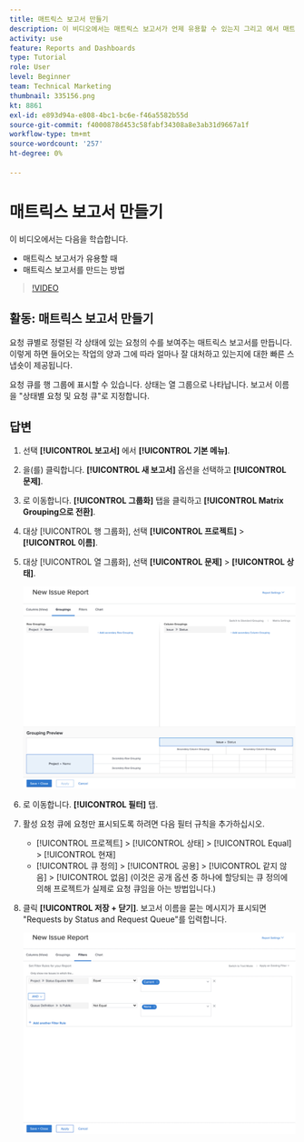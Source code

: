```yaml
---
title: 매트릭스 보고서 만들기
description: 이 비디오에서는 매트릭스 보고서가 언제 유용할 수 있는지 그리고 에서 매트릭스 보고서를 만드는 방법을 알아봅니다 [!DNL  Workfront].
activity: use
feature: Reports and Dashboards
type: Tutorial
role: User
level: Beginner
team: Technical Marketing
thumbnail: 335156.png
kt: 8861
exl-id: e893d94a-e808-4bc1-bc6e-f46a5582b55d
source-git-commit: f4000878d453c58fabf34308a8e3ab31d9667a1f
workflow-type: tm+mt
source-wordcount: '257'
ht-degree: 0%

---
```


# 매트릭스 보고서 만들기

이 비디오에서는 다음을 학습합니다.

* 매트릭스 보고서가 유용할 때
* 매트릭스 보고서를 만드는 방법

>[!VIDEO](https://video.tv.adobe.com/v/335156/?quality=12)

## 활동: 매트릭스 보고서 만들기

요청 큐별로 정렬된 각 상태에 있는 요청의 수를 보여주는 매트릭스 보고서를 만듭니다. 이렇게 하면 들어오는 작업의 양과 그에 따라 얼마나 잘 대처하고 있는지에 대한 빠른 스냅숏이 제공됩니다.

요청 큐를 행 그룹에 표시할 수 있습니다. 상태는 열 그룹으로 나타납니다. 보고서 이름을 &quot;상태별 요청 및 요청 큐&quot;로 지정합니다.

## 답변

1. 선택 **[!UICONTROL 보고서]** 에서 **[!UICONTROL 기본 메뉴]**.
1. 을(를) 클릭합니다. **[!UICONTROL 새 보고서]** 옵션을 선택하고 **[!UICONTROL 문제]**.
1. 로 이동합니다. **[!UICONTROL 그룹화]** 탭을 클릭하고 **[!UICONTROL Matrix Grouping으로 전환]**.
1. 대상 [!UICONTROL 행 그룹화], 선택 **[!UICONTROL 프로젝트]** > **[!UICONTROL 이름]**.
1. 대상 [!UICONTROL 열 그룹화], 선택 **[!UICONTROL 문제]** > **[!UICONTROL 상태]**.

   ![새 문제 보고서 그룹을 만드는 화면의 이미지입니다](assets/matrix-report-groupings.png)

1. 로 이동합니다. **[!UICONTROL 필터]** 탭.
1. 활성 요청 큐에 요청만 표시되도록 하려면 다음 필터 규칙을 추가하십시오.

   * [!UICONTROL 프로젝트] > [!UICONTROL 상태] > [!UICONTROL Equal] > [!UICONTROL 현재]
   * [!UICONTROL 큐 정의] > [!UICONTROL 공용] > [!UICONTROL 같지 않음] > [!UICONTROL 없음] (이것은 공개 옵션 중 하나에 할당되는 큐 정의에 의해 프로젝트가 실제로 요청 큐임을 아는 방법입니다.)

1. 클릭 **[!UICONTROL 저장 + 닫기]**. 보고서 이름을 묻는 메시지가 표시되면 &quot;Requests by Status and Request Queue&quot;를 입력합니다.

   ![새 문제 보고서 필터를 만드는 화면의 이미지입니다](assets/matrix-report-filters.png)
